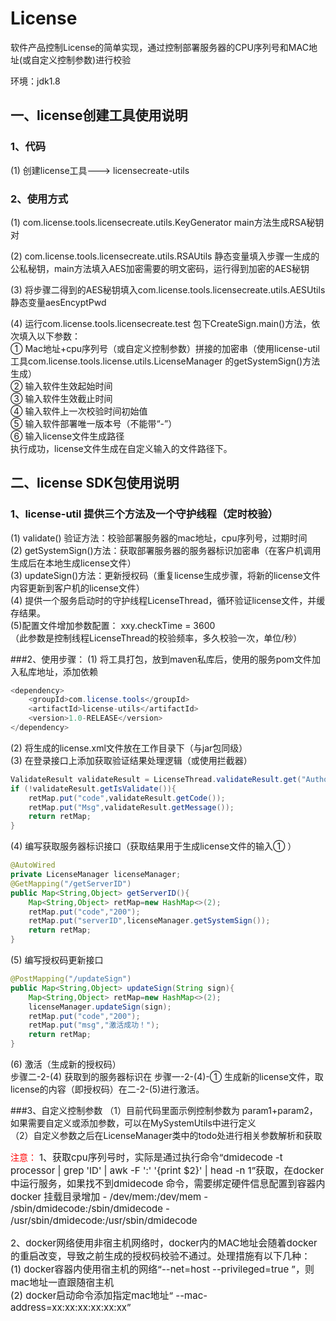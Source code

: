 # License

软件产品控制License的简单实现，通过控制部署服务器的CPU序列号和MAC地址(或自定义控制参数)进行校验  

环境：jdk1.8
## 一、license创建工具使用说明

### 1、代码
(1)  创建license工具---> licensecreate-utils

### 2、使用方式
(1) com.license.tools.licensecreate.utils.KeyGenerator  main方法生成RSA秘钥对

(2) com.license.tools.licensecreate.utils.RSAUtils 静态变量填入步骤一生成的公私秘钥，main方法填入AES加密需要的明文密码，运行得到加密的AES秘钥

(3) 将步骤二得到的AES秘钥填入com.license.tools.licensecreate.utils.AESUtils 静态变量aesEncyptPwd

(4) 运行com.license.tools.licensecreate.test 包下CreateSign.main()方法，依次填入以下参数：  
① Mac地址+cpu序列号（或自定义控制参数）拼接的加密串（使用license-util工具com.license.tools.license.utils.LicenseManager 的getSystemSign()方法生成）  
② 输入软件生效起始时间  
③ 输入软件生效截止时间  
④ 输入软件上一次校验时间初始值  
⑤ 输入软件部署唯一版本号（不能带“-”）  
⑥ 输入license文件生成路径  
执行成功，license文件生成在自定义输入的文件路径下。

## 二、license SDK包使用说明

### 1、license-util 提供三个方法及一个守护线程（定时校验）
(1) validate() 验证方法：校验部署服务器的mac地址，cpu序列号，过期时间  
(2) getSystemSign()方法：获取部署服务器的服务器标识加密串（在客户机调用生成后在本地生成license文件）  
(3) updateSign()方法：更新授权码（重复license生成步骤，将新的license文件内容更新到客户机的license文件）  
(4) 提供一个服务启动时的守护线程LicenseThread，循环验证license文件，并缓存结果。  
(5)配置文件增加参数配置： xxy.checkTime  = 3600    
（此参数是控制线程LicenseThread的校验频率，多久校验一次，单位/秒）

###2、使用步骤：
(1) 将工具打包，放到maven私库后，使用的服务pom文件加入私库地址，添加依赖
```java
<dependency>
    <groupId>com.license.tools</groupId>
    <artifactId>license-utils</artifactId>
    <version>1.0-RELEASE</version>
</dependency>
```

(2) 将生成的license.xml文件放在工作目录下（与jar包同级）  
(3) 在登录接口上添加获取验证结果处理逻辑（或使用拦截器）
```java
ValidateResult validateResult = LicenseThread.validateResult.get("Authorize");
if (!validateResult.getIsValidate()){
    retMap.put("code",validateResult.getCode());
    retMap.put("Msg",validateResult.getMessage());
    return retMap;
}
```

(4) 编写获取服务器标识接口（获取结果用于生成license文件的输入① ）
```java
@AutoWired
private LicenseManager licenseManager;
@GetMapping("/getServerID")
public Map<String,Object> getServerID(){
    Map<String,Object> retMap=new HashMap<>(2);
    retMap.put("code","200");
    retMap.put("serverID",licenseManager.getSystemSign());
    return retMap;
}
```

(5) 编写授权码更新接口
```java
@PostMapping("/updateSign")
public Map<String,Object> updateSign(String sign){
    Map<String,Object> retMap=new HashMap<>(2);
    licenseManager.updateSign(sign);
    retMap.put("code","200");
    retMap.put("msg","激活成功！");
    return retMap;
}
```

(6) 激活（生成新的授权码）  
步骤二-2-(4) 获取到的服务器标识在 步骤一-2-(4)-① 生成新的license文件，取license的内容（即授权码）在二-2-(5)进行激活。  

###3、自定义控制参数
（1）目前代码里面示例控制参数为 param1+param2，如果需要自定义或添加参数，可以在MySystemUtils中进行定义  
（2）自定义参数之后在LicenseManager类中的todo处进行相关参数解析和获取

<span style="color:red;">
注意：
</span>  
<span style="font-size: 15px">
1、获取cpu序列号时，实际是通过执行命令“dmidecode -t processor | grep 'ID' | awk -F ':' '{print $2}' | head -n 1”获取，在docker中运行服务，如果找不到dmidecode 命令，需要绑定硬件信息配置到容器内
 docker 挂载目录增加 
- /dev/mem:/dev/mem
- /sbin/dmidecode:/sbin/dmidecode
- /usr/sbin/dmidecode:/usr/sbin/dmidecode 

2、docker网络使用非宿主机网络时，docker内的MAC地址会随着docker的重启改变，导致之前生成的授权码校验不通过。处理措施有以下几种：  
(1) docker容器内使用宿主机的网络“--net=host   --privileged=true ”，则mac地址一直跟随宿主机  
(2) docker启动命令添加指定mac地址“ --mac-address=xx:xx:xx:xx:xx:xx”  
</span>